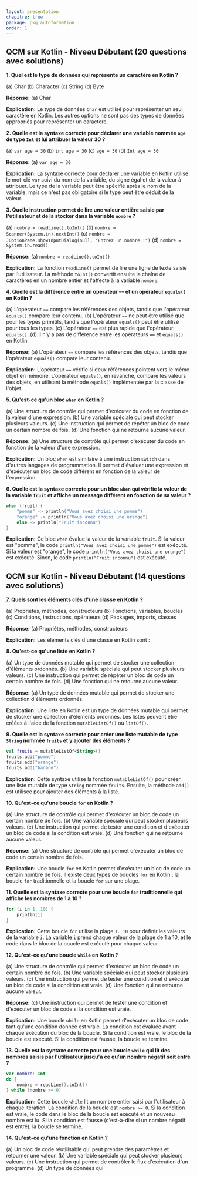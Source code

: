 ```yaml
---
layout: presentation
chapitre: true
package: pkg_autoformation
order: 1
---
```

## QCM sur Kotlin - Niveau Débutant (20 questions avec solutions)

**1. Quel est le type de données qui représente un caractère en Kotlin ?**

(a) Char
(b) Character
(c) String
(d) Byte

**Réponse:** (a) Char

**Explication:** Le type de données `Char` est utilisé pour représenter un seul caractère en Kotlin. Les autres options ne sont pas des types de données appropriés pour représenter un caractère.

**2. Quelle est la syntaxe correcte pour déclarer une variable nommée `age` de type `Int` et lui attribuer la valeur 30 ?**

(a) `var age = 30`
(b) `int age = 30`
(c) `age = 30`
(d) `Int age = 30`

**Réponse:** (a) `var age = 30`

**Explication:** La syntaxe correcte pour déclarer une variable en Kotlin utilise le mot-clé `var` suivi du nom de la variable, du signe égal et de la valeur à attribuer. Le type de la variable peut être spécifié après le nom de la variable, mais ce n'est pas obligatoire si le type peut être déduit de la valeur.

**3. Quelle instruction permet de lire une valeur entière saisie par l'utilisateur et de la stocker dans la variable `nombre` ?**

(a) `nombre = readLine().toInt()`
(b) `nombre = Scanner(System.in).nextInt()`
(c) `nombre = JOptionPane.showInputDialog(null, "Entrez un nombre :")`
(d) `nombre = System.in.read()`

**Réponse:** (a) `nombre = readLine().toInt()`

**Explication:** La fonction `readLine()` permet de lire une ligne de texte saisie par l'utilisateur. La méthode `toInt()` convertit ensuite la chaîne de caractères en un nombre entier et l'affecte à la variable `nombre`.

**4. Quelle est la différence entre un opérateur `==` et un opérateur `equals()` en Kotlin ?**

(a) L'opérateur `==` compare les références des objets, tandis que l'opérateur `equals()` compare leur contenu.
(b) L'opérateur `==` ne peut être utilisé que pour les types primitifs, tandis que l'opérateur `equals()` peut être utilisé pour tous les types.
(c) L'opérateur `==` est plus rapide que l'opérateur `equals()`.
(d) Il n'y a pas de différence entre les opérateurs `==` et `equals()` en Kotlin.

**Réponse:** (a) L'opérateur `==` compare les références des objets, tandis que l'opérateur `equals()` compare leur contenu.

**Explication:** L'opérateur `==` vérifie si deux références pointent vers le même objet en mémoire. L'opérateur `equals()`, en revanche, compare les valeurs des objets, en utilisant la méthode `equals()` implémentée par la classe de l'objet.

**5. Qu'est-ce qu'un bloc `when` en Kotlin ?**

(a) Une structure de contrôle qui permet d'exécuter du code en fonction de la valeur d'une expression.
(b) Une variable spéciale qui peut stocker plusieurs valeurs.
(c) Une instruction qui permet de répéter un bloc de code un certain nombre de fois.
(d) Une fonction qui ne retourne aucune valeur.

**Réponse:** (a) Une structure de contrôle qui permet d'exécuter du code en fonction de la valeur d'une expression.

**Explication:** Un bloc `when` est similaire à une instruction `switch` dans d'autres langages de programmation. Il permet d'évaluer une expression et d'exécuter un bloc de code différent en fonction de la valeur de l'expression.

**6. Quelle est la syntaxe correcte pour un bloc `when` qui vérifie la valeur de la variable `fruit` et affiche un message différent en fonction de sa valeur ?**

```kotlin
when (fruit) {
    "pomme" -> println("Vous avez choisi une pomme")
    "orange" -> println("Vous avez choisi une orange")
    else -> println("Fruit inconnu")
}
```

**Explication:** Ce bloc `when` évalue la valeur de la variable `fruit`. Si la valeur est "pomme", le code `println("Vous avez choisi une pomme")` est exécuté. Si la valeur est "orange", le code `println("Vous avez choisi une orange")` est exécuté. Sinon, le code `println("Fruit inconnu")` est exécuté.


## QCM sur Kotlin - Niveau Débutant (14 questions avec solutions)

**7. Quels sont les éléments clés d'une classe en Kotlin ?**

(a) Propriétés, méthodes, constructeurs
(b) Fonctions, variables, boucles
(c) Conditions, instructions, opérateurs
(d) Packages, imports, classes

**Réponse:** (a) Propriétés, méthodes, constructeurs

**Explication:** Les éléments clés d'une classe en Kotlin sont :


**8. Qu'est-ce qu'une liste en Kotlin ?**

(a) Un type de données mutable qui permet de stocker une collection d'éléments ordonnés.
(b) Une variable spéciale qui peut stocker plusieurs valeurs.
(c) Une instruction qui permet de répéter un bloc de code un certain nombre de fois.
(d) Une fonction qui ne retourne aucune valeur.

**Réponse:** (a) Un type de données mutable qui permet de stocker une collection d'éléments ordonnés.

**Explication:** Une liste en Kotlin est un type de données mutable qui permet de stocker une collection d'éléments ordonnés. Les listes peuvent être créées à l'aide de la fonction `mutableListOf()` ou `listOf()`.

**9. Quelle est la syntaxe correcte pour créer une liste mutable de type `String` nommée `fruits` et y ajouter des éléments ?**

```kotlin
val fruits = mutableListOf<String>()
fruits.add("pomme")
fruits.add("orange")
fruits.add("banane")
```

**Explication:** Cette syntaxe utilise la fonction `mutableListOf()` pour créer une liste mutable de type `String` nommée `fruits`. Ensuite, la méthode `add()` est utilisée pour ajouter des éléments à la liste.

**10. Qu'est-ce qu'une boucle `for` en Kotlin ?**

(a) Une structure de contrôle qui permet d'exécuter un bloc de code un certain nombre de fois.
(b) Une variable spéciale qui peut stocker plusieurs valeurs.
(c) Une instruction qui permet de tester une condition et d'exécuter un bloc de code si la condition est vraie.
(d) Une fonction qui ne retourne aucune valeur.

**Réponse:** (a) Une structure de contrôle qui permet d'exécuter un bloc de code un certain nombre de fois.

**Explication:** Une boucle `for` en Kotlin permet d'exécuter un bloc de code un certain nombre de fois. Il existe deux types de boucles `for` en Kotlin : la boucle `for` traditionnelle et la boucle `for` sur une plage.

**11. Quelle est la syntaxe correcte pour une boucle `for` traditionnelle qui affiche les nombres de 1 à 10 ?**

```kotlin
for (i in 1..10) {
    println(i)
}
```

**Explication:** Cette boucle `for` utilise la plage `1..10` pour définir les valeurs de la variable `i`. La variable `i` prend chaque valeur de la plage de 1 à 10, et le code dans le bloc de la boucle est exécuté pour chaque valeur.

**12. Qu'est-ce qu'une boucle `while` en Kotlin ?**

(a) Une structure de contrôle qui permet d'exécuter un bloc de code un certain nombre de fois.
(b) Une variable spéciale qui peut stocker plusieurs valeurs.
(c) Une instruction qui permet de tester une condition et d'exécuter un bloc de code si la condition est vraie.
(d) Une fonction qui ne retourne aucune valeur.

**Réponse:** (c) Une instruction qui permet de tester une condition et d'exécuter un bloc de code si la condition est vraie.

**Explication:** Une boucle `while` en Kotlin permet d'exécuter un bloc de code tant qu'une condition donnée est vraie. La condition est évaluée avant chaque exécution du bloc de la boucle. Si la condition est vraie, le bloc de la boucle est exécuté. Si la condition est fausse, la boucle se termine.

**13. Quelle est la syntaxe correcte pour une boucle `while` qui lit des nombres saisis par l'utilisateur jusqu'à ce qu'un nombre négatif soit entré ?**

```kotlin
var nombre: Int
do {
    nombre = readLine().toInt()
} while (nombre >= 0)
```

**Explication:** Cette boucle `while` lit un nombre entier saisi par l'utilisateur à chaque itération. La condition de la boucle est `nombre >= 0`. Si la condition est vraie, le code dans le bloc de la boucle est exécuté et un nouveau nombre est lu. Si la condition est fausse (c'est-à-dire si un nombre négatif est entré), la boucle se termine.

**14. Qu'est-ce qu'une fonction en Kotlin ?**

(a) Un bloc de code réutilisable qui peut prendre des paramètres et retourner une valeur.
(b) Une variable spéciale qui peut stocker plusieurs valeurs.
(c) Une instruction qui permet de contrôler le flux d'exécution d'un programme.
(d) Un type de données qui